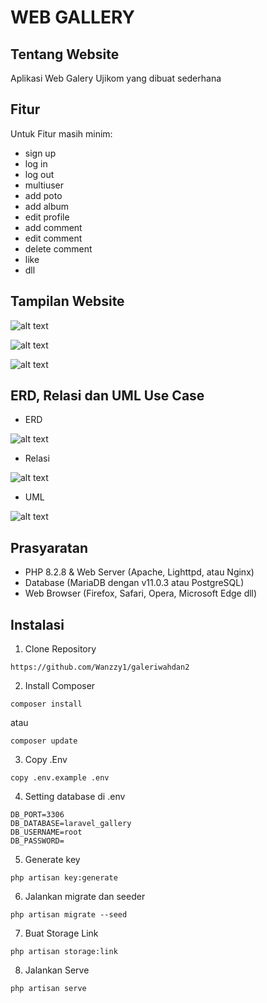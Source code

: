 # WEB GALLERY

## Tentang Website

Aplikasi Web Galery Ujikom yang dibuat sederhana

## Fitur

Untuk Fitur masih minim:
- sign up
- log in
- log out
- multiuser
- add poto
- add album
- edit profile
- add comment
- edit comment
- delete comment
- like
- dll

## Tampilan Website

![alt text](https://github.com/mayangmonika/mayang_gallery/blob/main/public/1.jpeg?raw=true)

![alt text](https://github.com/mayangmonika/mayang_gallery/blob/main/public/2.jpeg?raw=true)

![alt text](https://github.com/mayangmonika/mayang_gallery/blob/main/public/korea.jpeg?raw=true)
## ERD, Relasi dan UML Use Case

- ERD

![alt text](https://github.com/mayangmonika/mayang_gallery/blob/main/public/4.jpeg?raw=true)

- Relasi

![alt text](https://github.com/mayangmonika/mayang_gallery/blob/main/public/5.jpeg?raw=true)

- UML

![alt text](https://github.com/mayangmonika/mayang_gallery/blob/main/public/6.jpeg?raw=true)

## Prasyaratan

- PHP 8.2.8 & Web Server (Apache, Lighttpd, atau Nginx)
- Database (MariaDB dengan v11.0.3 atau PostgreSQL)
- Web Browser (Firefox, Safari, Opera, Microsoft Edge dll)

## Instalasi
1. Clone Repository
```
https://github.com/Wanzzy1/galeriwahdan2
```

2. Install Composer
```
composer install
```
atau
```
composer update
```

3. Copy .Env
```
copy .env.example .env
```

4. Setting database di .env
```
DB_PORT=3306
DB_DATABASE=laravel_gallery
DB_USERNAME=root
DB_PASSWORD=
```

5. Generate key
```
php artisan key:generate
```

6. Jalankan migrate dan seeder
```
php artisan migrate --seed
```

7. Buat Storage Link
```
php artisan storage:link
```

8. Jalankan Serve
```
php artisan serve
```

